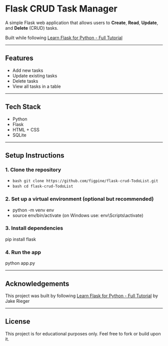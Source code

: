 # Flask CRUD Task Manager

A simple Flask web application that allows users to **Create**, **Read**, **Update**, and **Delete** (CRUD) tasks.

Built while following [Learn Flask for Python - Full Tutorial](https://youtu.be/Z1RJmh_OqeA?si=vYAGyypwzHgjzNPO) 

---

##  Features

-  Add new tasks
-  Update existing tasks
-  Delete tasks
-  View all tasks in a table

---

##  Tech Stack

- Python 
- Flask 
- HTML + CSS
- SQLite

---

##  Setup Instructions

### 1. Clone the repository

- ```bash git clone https://github.com/figpine/flask-crud-TodoList.git ```
- ```bash cd flask-crud-TodoList ```

### 2. Set up a virtual environment (optional but recommended)

- python -m venv env
- source env/bin/activate  (on Windows use: env\Scripts\activate)

### 3. Install dependencies

pip install flask

### 4. Run the app

python app.py

---

## Acknowledgements
This project was built by following 
[Learn Flask for Python - Full Tutorial](https://youtu.be/Z1RJmh_OqeA?si=vYAGyypwzHgjzNPO) by Jake Rieger

---

## License
This project is for educational purposes only. Feel free to fork or build upon it.






